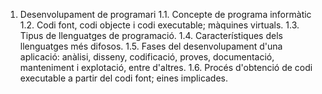 1. Desenvolupament de programari
1.1. Concepte de programa informàtic
1.2. Codi font, codi objecte i codi executable; màquines virtuals.
1.3. Tipus de llenguatges de programació.
1.4. Característiques dels llenguatges més difosos.
1.5. Fases del desenvolupament d'una aplicació: anàlisi, disseny, codificació, proves, documentació, manteniment i explotació, entre d'altres.
1.6. Procés d'obtenció de codi executable a partir del codi font; eines implicades.
